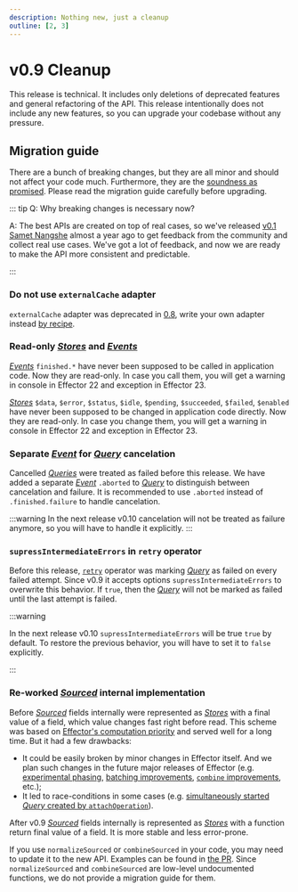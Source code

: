 ```yaml
---
description: Nothing new, just a cleanup
outline: [2, 3]
---
```


# v0.9 Cleanup

This release is technical. It includes only deletions of deprecated features and general refactoring of the API. This release intentionally does not include any new features, so you can upgrade your codebase without any pressure.

## Migration guide

There are a bunch of breaking changes, but they are all minor and should not affect your code much. Furthermore, they are the [soundness as promised](/statements/releases). Please read the migration guide carefully before upgrading.

::: tip Q: Why breaking changes is necessary now?

A: The best APIs are created on top of real cases, so we've released [v0.1 Samet Nangshe](/releases/0-1) almost a year ago to get feedback from the community and collect real use cases. We've got a lot of feedback, and now we are ready to make the API more consistent and predictable.

:::

### Do not use `externalCache` adapter

`externalCache` adapter was deprecated in [0.8](/releases/0-8), write your own adapter instead [by recipe](/recipes/server_cache).

### Read-only [_Stores_](https://effector.dev/docs/api/effector/store) and [_Events_](https://effector.dev/docs/api/effector/event)

[_Events_](https://effector.dev/docs/api/effector/event) `finished.*` have never been supposed to be called in application code. Now they are read-only. In case you call them, you will get a warning in console in Effector 22 and exception in Effector 23.

[_Stores_](https://effector.dev/docs/api/effector/store) `$data`, `$error`, `$status`, `$idle`, `$pending`, `$succeeded`, `$failed`, `$enabled` have never been supposed to be changed in application code directly. Now they are read-only. In case you change them, you will get a warning in console in Effector 22 and exception in Effector 23.

### Separate [_Event_](https://effector.dev/docs/api/effector/event) for [_Query_](/api/primitives/query) cancelation

Cancelled [_Queries_](/api/primitives/query) were treated as failed before this release. We have added a separate [_Event_](https://effector.dev/docs/api/effector/event) `.aborted` to [_Query_](/api/primitives/query) to distinguish between cancelation and failure. It is recommended to use `.aborted` instead of `.finished.failure` to handle cancelation.

:::warning
In the next release v0.10 cancelation will not be treated as failure anymore, so you will have to handle it explicitly.
:::

### `supressIntermediateErrors` in `retry` operator

Before this release, [`retry`](/api/operators/retry) operator was marking [_Query_](/api/primitives/query) as failed on every failed attempt. Since v0.9 it accepts options `supressIntermediateErrors` to overwrite this behavior. If `true`, then the [_Query_](/api/primitives/query) will not be marked as failed until the last attempt is failed.

:::warning

In the next release v0.10 `supressIntermediateErrors` will be true `true` by default. To restore the previous behavior, you will have to set it to `false` explicitly.

:::

### Re-worked [_Sourced_](/api/primitives/sourced) internal implementation

Before [_Sourced_](/api/primitives/sourced) fields internally were represented as [_Stores_](https://effector.dev/docs/api/effector/store) with a final value of a field, which value changes fast right before read. This scheme was based on [Effector's computation priority](https://effector.dev/docs/explanation/computation-priority) and served well for a long time. But it had a few drawbacks:

- It could be easily broken by minor changes in Effector itself. And we plan such changes in the future major releases of Effector (e.g. [experimental phasing](https://github.com/effector/effector/pull/958), [batching improvements](https://github.com/effector/effector/pull/922), [`combine` improvements](https://github.com/effector/effector/pull/916), etc.);
- It led to race-conditions in some cases (e.g. [simultaneously started _Query_ created by `attachOperation`](https://github.com/igorkamyshev/farfetched/issues/327)).

After v0.9 [_Sourced_](/api/primitives/sourced) fields internally is represented as [_Stores_](https://effector.dev/docs/api/effector/store) with a function return final value of a field. It is more stable and less error-prone.

If you use `normalizeSourced` or `combineSourced` in your code, you may need to update it to the new API. Examples can be found in [the PR](https://github.com/igorkamyshev/farfetched/pull/354). Since `normalizeSourced` and `combineSourced` are low-level undocumented functions, we do not provide a migration guide for them.

<!--@include: ./0-9.changelog.md-->
